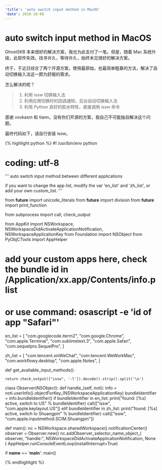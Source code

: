 ```yaml
---
'title': 'auto switch input method in MacOS'
'date': 2018-10-08
---
```

# auto switch input method in MacOS

GhostSKB 本来很好的解决方案，我也为此支付了一笔。但是，随着 Mac 系统升级，此软件失效。找寻许久，等待许久，始终未见很好的解决方案。

终于，于近日综合了两个开源方案，使用最原始，也最简单粗暴的方法，解决了自动切换输入法这一颇为舒服的需求。

怎么解决的呢？

> 1. 利用 issw 切换输入法
> 2. 利用应用切换时的回调通知，后台自动切换输入法
> 3. 利用 Python 良好的胶水特性，直接调用 issw 命令

感谢 vovkasm 和 tiann，没有你们开源的方案，我自己不可能独自解决这个问题。

最终代码如下，请自行安装 issw。

{% highlight python %}
#! /usr/bin/env python
# coding: utf-8

'''
auto switch input method between different applications

if you want to change the app list, modify the var 'en_list' and 'zh_list',
or add your own custom_list.
'''

from __future__ import unicode_literals
from __future__ import division
from __future__ import print_function

from subprocess import call, check_output

from AppKit import NSWorkspace, NSWorkspaceDidActivateApplicationNotification, NSWorkspaceApplicationKey
from Foundation import NSObject
from PyObjCTools import AppHelper

# add your custom apps here, check the bundle id in /Application/xx.app/Contents/info.plist
# or use command: osascript -e 'id of app "Safari"'

en_list = [
    "com.googlecode.iterm2",
    "com.google.Chrome",
    "com.apple.Terminal",
    "com.sublimetext.3",
    "com.apple.Safari",
    "com.sequelpro.SequelPro",
]


zh_list = [
    "com.tencent.xinWeChat",
    "com.tencent.WeWorkMac",
    "com.workflowy.desktop",
    "com.apple.Notes",
]


def get_avaliable_input_methods():

    return check_output(["issw", '-l']).decode().strip().split('\n')


class Observer(NSObject):
    def handle_(self, noti):
        info = noti.userInfo().objectForKey_(NSWorkspaceApplicationKey)
        bundleIdentifier = info.bundleIdentifier()
        if bundleIdentifier in en_list:
            print("found: [%s] active, switch to US" % bundleIdentifier)
            call(["issw", "com.apple.keylayout.US"])
        elif bundleIdentifier in zh_list:
            print("found: [%s] active, switch to Shuangpin" % bundleIdentifier)
            call(["issw", "com.apple.inputmethod.SCIM.Shuangpin"])


def main():
    nc = NSWorkspace.sharedWorkspace().notificationCenter()
    observer = Observer.new()
    nc.addObserver_selector_name_object_(
        observer,
        "handle:",
        NSWorkspaceDidActivateApplicationNotification,
        None
    )
    AppHelper.runConsoleEventLoop(installInterrupt=True)


if __name__ == '__main__':
    main()

{% endhighlight %}
